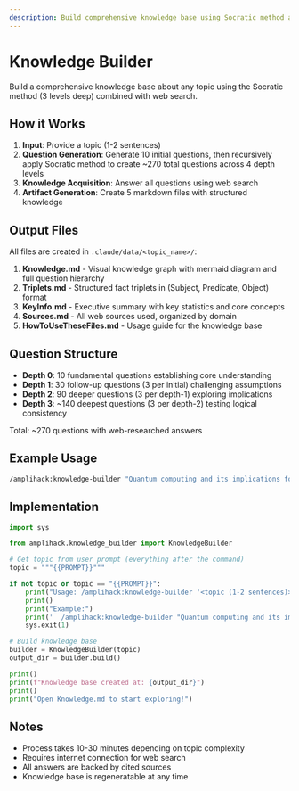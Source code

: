 ```yaml
---
description: Build comprehensive knowledge base using Socratic method and web search
---
```


# Knowledge Builder

Build a comprehensive knowledge base about any topic using the Socratic method (3 levels deep) combined with web search.

## How it Works

1. **Input**: Provide a topic (1-2 sentences)
2. **Question Generation**: Generate 10 initial questions, then recursively apply Socratic method to create ~270 total questions across 4 depth levels
3. **Knowledge Acquisition**: Answer all questions using web search
4. **Artifact Generation**: Create 5 markdown files with structured knowledge

## Output Files

All files are created in `.claude/data/<topic_name>/`:

1. **Knowledge.md** - Visual knowledge graph with mermaid diagram and full question hierarchy
2. **Triplets.md** - Structured fact triplets in (Subject, Predicate, Object) format
3. **KeyInfo.md** - Executive summary with key statistics and core concepts
4. **Sources.md** - All web sources used, organized by domain
5. **HowToUseTheseFiles.md** - Usage guide for the knowledge base

## Question Structure

- **Depth 0**: 10 fundamental questions establishing core understanding
- **Depth 1**: 30 follow-up questions (3 per initial) challenging assumptions
- **Depth 2**: 90 deeper questions (3 per depth-1) exploring implications
- **Depth 3**: ~140 deepest questions (3 per depth-2) testing logical consistency

Total: ~270 questions with web-researched answers

## Example Usage

```bash
/amplihack:knowledge-builder "Quantum computing and its implications for cryptography"
```

## Implementation

```python
import sys

from amplihack.knowledge_builder import KnowledgeBuilder

# Get topic from user prompt (everything after the command)
topic = """{{PROMPT}}"""

if not topic or topic == "{{PROMPT}}":
    print("Usage: /amplihack:knowledge-builder '<topic (1-2 sentences)>'")
    print()
    print("Example:")
    print('  /amplihack:knowledge-builder "Quantum computing and its implications"')
    sys.exit(1)

# Build knowledge base
builder = KnowledgeBuilder(topic)
output_dir = builder.build()

print()
print(f"Knowledge base created at: {output_dir}")
print()
print("Open Knowledge.md to start exploring!")
```

## Notes

- Process takes 10-30 minutes depending on topic complexity
- Requires internet connection for web search
- All answers are backed by cited sources
- Knowledge base is regeneratable at any time
